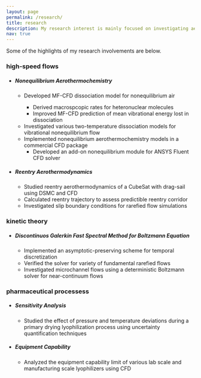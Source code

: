 ```yaml
---
layout: page
permalink: /research/
title: research
description: My research interest is mainly focused on investigating aerothermochemistry of nonequilibrium and rarefied flows. I have worked on the development of an add-on nonequilibrium module for the ANSYS Fluent CFD solver to investigate numerous high-speed nonequilibrium flows. I have also worked on the development of the Macheret-Fridman dissociation model for CFD. Additionally, I have experience working in the diverse interdisciplinary field of research, such as modeling heat and mass transfer in various lyophilization (freeze-drying) processes. #Research involvements.
nav: true
---
```


Some of the highlights of my research involvements are below.

<div class="cv">
	<!-- High-speed flows -->
	<div class="card mt-3 p-3">
		<h3 class="card-title">high-speed flows</h3>
			<ul class="items">
					<li>
						<h5>Nonequilibrium Aerothermochemistry</h5>
						<ul>
						<li>
							Developed MF-CFD dissociation model for nonequilibrium air
						</li>
							<ul>
							<li>
								Derived macrospcopic rates for heteronuclear molecules
							</li>
							<li>
								Improved MF-CFD prediction of mean vibrational energy lost in dissociation
							</li>
							</ul>
						<li>
							Investigated various two-temperature dissociation models for vibrational nonequilibrium flow
						</li>
						<li>
							Implemented nonequilibrium aerothermochemistry models in a commercial CFD package
							<ul>
							<li>
								Developed an add-on nonequilibrium module for ANSYS Fluent CFD solver
							</li>
							</ul>							
						</li>
						</ul>
					</li>
			</ul>
	      	<ul class="items">
					<li>
						<h5>Reentry Aerothermodynamics</h5>
						<ul>
						<li>
							Studied reentry aerothermodynamics of a CubeSat with drag-sail using DSMC and CFD
						</li>
						<li>
							Calculated reentry trajectory to assess predictible reentry corridor
						</li>
						<li>
							Investigated slip boundary conditions for rarefied flow simulations
						</li>
						</ul>
					</li>
			</ul>
	</div>
		<!-- Kinetic theory -->
	<div class="card mt-3 p-3">
		<h3 class="card-title">kinetic theory</h3>
			<ul class="items">
					<li>
						<h5>Discontinuos Galerkin Fast Spectral Method for Boltzmann Equation</h5>
						<ul>
						<li>
							Implemented an asymptotic-preserving scheme for temporal discretization
						</li>
						<li>
							Verified the solver for variety of fundamental rarefied flows
						</li>
						<li>
							Investigated microchannel flows using a deterministic Boltzmann solver for near-continuum flows
						</li>
						</ul>
					</li>
			</ul>
	</div>
	<!-- Lyophilization -->
	<div class="card mt-3 p-3">
		<h3 class="card-title">pharmaceutical processess</h3>
			<ul class="items">
					<li>
						<h5>Sensitivity Analysis</h5>
						<ul>
						<li>
							Studied the effect of pressure and temperature deviations during a primary drying lyophilization process
using uncertainty quantification techniques
						</li>
						</ul>
					</li>
			</ul>
	      	<ul class="items">
					<li>
						<h5>Equipment Capability</h5>
						<ul>
						<li>
							Analyzed the equipment capability limit of various lab scale and manufacturing scale lyophilizers using CFD
						</li>
						</ul>
					</li>
			</ul>
	</div>
</div>
